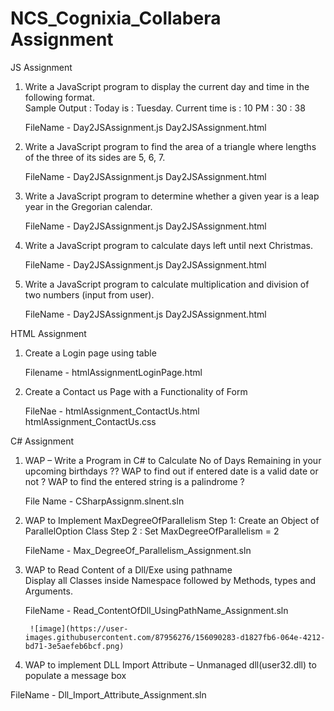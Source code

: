 # NCS_Cognixia_Collabera Assignment

JS Assignment

1. Write a JavaScript program to display the current day and time in the following format.  
	Sample Output : Today is : Tuesday. 
	Current time is : 10 PM : 30 : 38 
	
	FileName - Day2JSAssignment.js
	           Day2JSAssignment.html
	
2. Write a JavaScript program to find the area of a triangle where lengths of the three of its sides are 5, 6, 7. 

	FileName - Day2JSAssignment.js
	           Day2JSAssignment.html


3. Write a JavaScript program to determine whether a given year is a leap year in the Gregorian calendar. 

	FileName - Day2JSAssignment.js
	           Day2JSAssignment.html


4. Write a JavaScript program to calculate days left until next Christmas.  

	FileName - Day2JSAssignment.js
	           Day2JSAssignment.html

5. Write a JavaScript program to calculate multiplication and division of two numbers (input from user). 

	FileName - Day2JSAssignment.js
	           Day2JSAssignment.html


HTML Assignment

1. Create a Login page using table

	Filename - htmlAssignmentLoginPage.html

2. Create a Contact us Page with a Functionality of Form  

	FileNae - htmlAssignment_ContactUs.html
	htmlAssignment_ContactUs.css

C# Assignment

1. WAP – Write a Program in C# to Calculate No of Days Remaining in your upcoming birthdays ?? 
   WAP to find out if entered date is a valid date or not ? 
   WAP to find the entered string is a palindrome ? 
   
   File Name - CSharpAssignm.slnent.sln
   
2. WAP to Implement MaxDegreeOfParallelism 
	Step 1: Create an Object of ParallelOption Class 
	Step 2 : Set MaxDegreeOfParallelism = 2 
	
	FileName - Max_DegreeOf_Parallelism_Assignment.sln
	
2. WAP to Read Content of a Dll/Exe using pathname  
	Display all Classes inside Namespace followed by Methods, types and Arguments.
	
	FileName - Read_ContentOfDll_UsingPathName_Assignment.sln
	
        ![image](https://user-images.githubusercontent.com/87956276/156090283-d1827fb6-064e-4212-bd71-3e5aefeb6bcf.png)

3.  WAP to implement DLL Import Attribute – Unmanaged dll(user32.dll) to populate a message box  

 FileName - Dll_Import_Attribute_Assignment.sln
